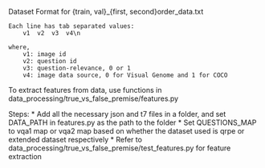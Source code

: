 Dataset Format for {train, val}_{first, second}order_data.txt

    Each line has tab separated values:
        v1  v2  v3  v4\n
    
    where,
        v1: image id
        v2: question id
        v3: question-relevance, 0 or 1
        v4: image data source, 0 for Visual Genome and 1 for COCO

To extract features from data, use functions in data_processing/true_vs_false_premise/features.py

Steps:
    * Add all the necessary json and t7 files in a folder, and set DATA_PATH in features.py as the path to the folder
    * Set QUESTIONS_MAP to vqa1 map or vqa2 map based on whether the dataset used is qrpe or extended dataset respectively
    * Refer to data_processing/true_vs_false_premise/test_features.py for feature extraction
